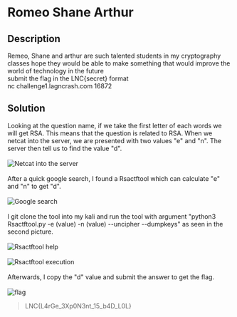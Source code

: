 ﻿# Romeo Shane Arthur

## Description
Remeo, Shane and arthur are such talented students in my cryptography classes hope they would be able to make something that would improve the world of technology in the future
<br>
submit the flag in the LNC{secret} format
<br>
nc challenge1.lagncrash.com 16872
<br>
## Solution
Looking at the question name, if we take the first letter of each words we will get RSA. This means that the question is related to RSA. When we netcat into the server, we are presented with two values "e" and "n". The server then tell us to find the value "d".
<br>
<br>
![Netcat into the server](https://github.com/lightcoxa/Writeups-by-QWERTY/blob/main/Lag%27N%27Crash%202021/Crypto/Romeo%20Shane%20Arthur/Resource/NC.PNG)
<br>
<br>
After a quick google search, I found a Rsactftool which can calculate "e" and "n" to get "d". 
<br>
<br>
![Google search](https://github.com/lightcoxa/Writeups-by-QWERTY/blob/main/Lag%27N%27Crash%202021/Crypto/Romeo%20Shane%20Arthur/Resource/Google%20search.PNG)
<br>
<br>
I git clone the tool into my kali and run the tool with argument "python3 Rsactftool.py -e (value) -n (value) --uncipher --dumpkeys" as seen in the second picture.
<br>
<br>
![Rsactftool help](https://github.com/lightcoxa/Writeups-by-QWERTY/blob/main/Lag%27N%27Crash%202021/Crypto/Romeo%20Shane%20Arthur/Resource/RSActftool%20help.PNG)
<br>
<br>
![Rsactftool execution](https://github.com/lightcoxa/Writeups-by-QWERTY/blob/main/Lag%27N%27Crash%202021/Crypto/Romeo%20Shane%20Arthur/Resource/RSActftool%20output.PNG)
<br>
<br>
Afterwards, I copy the "d" value and submit the answer to get the flag.
<br>
<br>
![flag](https://github.com/lightcoxa/Writeups-by-QWERTY/blob/main/Lag%27N%27Crash%202021/Crypto/Romeo%20Shane%20Arthur/Resource/Flag.PNG)
<br>
> LNC{L4rGe_3Xp0N3nt_15_b4D_L0L}

